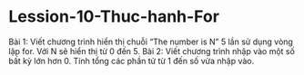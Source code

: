 # Lession-10-Thuc-hanh-For
Bài 1: Viết chương trình hiển thị chuỗi “The number is N” 5 lần sử dụng vòng lặp for. Với N sẽ hiển thị từ 0 đến 5.
Bài 2: Viết chương trình nhập vào một số bất kỳ lớn hơn 0. Tính tổng các phần tử từ 1 đến số vừa nhập vào.